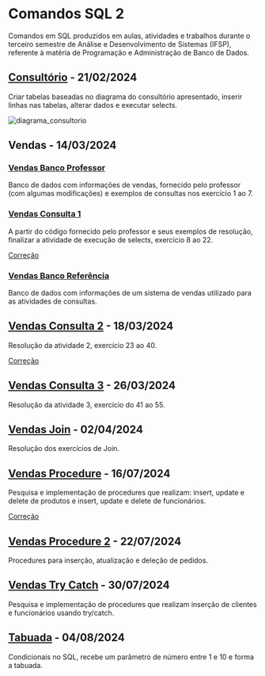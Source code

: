 # Comandos SQL 2
Comandos em SQL produzidos em aulas, atividades e trabalhos durante o terceiro semestre de Análise e Desenvolvimento de Sistemas (IFSP), referente à matéria de Programação e Administração de Banco de Dados.

## [Consultório](https://github.com/fernandalopesbarbalho/sql-ifsp-semestre3/blob/main/consultorio.sql) - 21/02/2024
Criar tabelas baseadas no diagrama do consultório apresentado, inserir linhas nas tabelas, alterar dados e executar selects.

![diagrama_consultorio](https://github.com/fernandalopesbarbalho/sql-ifsp-semestre3/assets/137642560/4fcf3a82-08ef-4874-92f8-b91d91e522d8)

## Vendas - 14/03/2024
### [Vendas Banco Professor](https://github.com/fernandalopesbarbalho/sql-ifsp-semestre3/blob/main/vendas_banco_professor.sql)
Banco de dados com informações de vendas, fornecido pelo professor (com algumas modificações) e exemplos de consultas nos exercício 1 ao 7.

### [Vendas Consulta 1](https://github.com/fernandalopesbarbalho/sql-ifsp-semestre3/blob/main/vendas_consulta1.sql)
A partir do código fornecido pelo professor e seus exemplos de resolução, finalizar a atividade de execução de selects, exercício 8 ao 22.

[Correção](https://github.com/fernandalopesbarbalho/sql-ifsp-semestre3/blob/main/vendas_consulta1_correcao.sql)

### [Vendas Banco Referência](https://github.com/fernandalopesbarbalho/sql-ifsp-semestre3/blob/main/vendas_banco_referencia.sql)
Banco de dados com informações de um sistema de vendas utilizado para as atividades de consultas.

## [Vendas Consulta 2](https://github.com/fernandalopesbarbalho/sql-ifsp-semestre3/blob/main/vendas_consulta2.sql) - 18/03/2024
Resolução da atividade 2, exercício 23 ao 40.

[Correção](https://github.com/fernandalopesbarbalho/sql-ifsp-semestre3/blob/main/vendas_consulta2_correcao.sql)

## [Vendas Consulta 3](https://github.com/fernandalopesbarbalho/sql-ifsp-semestre3/blob/main/vendas_consulta3.sql) - 26/03/2024
Resolução da atividade 3, exercício do 41 ao 55.

## [Vendas Join](https://github.com/fernandalopesbarbalho/sql-ifsp-semestre3/blob/main/vendas_join.sql) - 02/04/2024
Resolução dos exercícios de Join.

## [Vendas Procedure](https://github.com/fernandalopesbarbalho/sql-ifsp-semestre3/blob/main/vendas_procedure.sql) - 16/07/2024
Pesquisa e implementação de procedures que realizam: insert, update e delete de produtos e insert, update e delete de funcionários.

[Correção](https://github.com/fernandalopesbarbalho/sql-ifsp-semestre3/blob/main/vendas_procedure_correcao.sql)

## [Vendas Procedure 2](https://github.com/fernandalopesbarbalho/sql-ifsp-semestre3/blob/main/vendas_procedure2.sql) - 22/07/2024
Procedures para inserção, atualização e deleção de pedidos.

## [Vendas Try Catch](https://github.com/fernandalopesbarbalho/sql-ifsp-semestre3/blob/main/vendas_try_catch.sql) - 30/07/2024
Pesquisa e implementação de procedures que realizam inserção de clientes e funcionários usando try/catch.

## [Tabuada](https://github.com/fernandalopesbarbalho/sql-ifsp-semestre3/blob/main/tabuada.sql) - 04/08/2024
Condicionais no SQL, recebe um parâmetro de número entre 1 e 10 e forma a tabuada.
